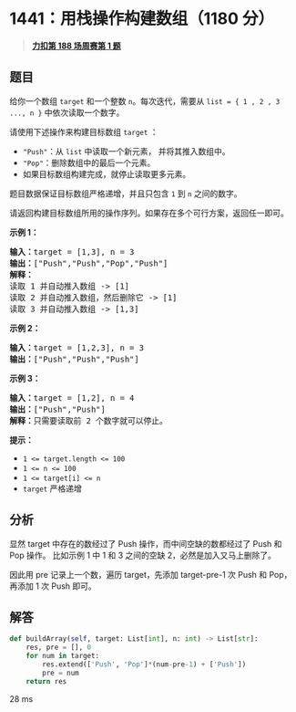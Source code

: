 # 1441：用栈操作构建数组（1180 分）


> <u>**[力扣第 188 场周赛第 1 题](https://leetcode.cn/problems/build-an-array-with-stack-operations/)**</u>

## 题目

<p>给你一个数组 <code>target</code> 和一个整数 <code>n</code>。每次迭代，需要从  <code>list = { 1 , 2 , 3 ..., n }</code> 中依次读取一个数字。</p>

<p>请使用下述操作来构建目标数组 <code>target</code> ：</p>

<ul>
<li><code>"Push"</code>：从 <code>list</code> 中读取一个新元素， 并将其推入数组中。</li>
<li><code>"Pop"</code>：删除数组中的最后一个元素。</li>
<li>如果目标数组构建完成，就停止读取更多元素。</li>
</ul>

<p>题目数据保证目标数组严格递增，并且只包含 <code>1</code> 到 <code>n</code> 之间的数字。</p>

<p>请返回构建目标数组所用的操作序列。如果存在多个可行方案，返回任一即可。</p>



<p><strong>示例 1：</strong></p>

<pre>
<strong>输入：</strong>target = [1,3], n = 3
<strong>输出：</strong>["Push","Push","Pop","Push"]
<strong>解释：
</strong>读取 1 并自动推入数组 -&gt; [1]
读取 2 并自动推入数组，然后删除它 -&gt; [1]
读取 3 并自动推入数组 -&gt; [1,3]
</pre>

<p><strong>示例 2：</strong></p>

<pre>
<strong>输入：</strong>target = [1,2,3], n = 3
<strong>输出：</strong>["Push","Push","Push"]
</pre>

<p><strong>示例 3：</strong></p>

<pre>
<strong>输入：</strong>target = [1,2], n = 4
<strong>输出：</strong>["Push","Push"]
<strong>解释：</strong>只需要读取前 2 个数字就可以停止。
</pre>



<p><strong>提示：</strong></p>

<ul>
<li><code>1 &lt;= target.length &lt;= 100</code></li>
<li><code>1 &lt;= n &lt;= 100</code></li>
<li><code>1 &lt;= target[i] &lt;= n</code></li>
<li><code>target</code> 严格递增</li>
</ul>


## 分析

显然 target 中存在的数经过了 Push 操作，而中间空缺的数都经过了 Push 和 Pop 操作。
比如示例 1 中 1 和 3 之间的空缺 2，必然是加入又马上删除了。

因此用 pre 记录上一个数，遍历 target，先添加 target-pre-1 次 Push 和 Pop，再添加 1 次 Push 即可。


## 解答

```python
def buildArray(self, target: List[int], n: int) -> List[str]:
	res, pre = [], 0
	for num in target:
		res.extend(['Push', 'Pop']*(num-pre-1) + ['Push'])
		pre = num
	return res
```

28 ms


